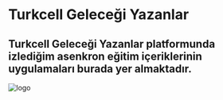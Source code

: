 # Turkcell Geleceği Yazanlar

## Turkcell Geleceği Yazanlar platformunda izlediğim asenkron eğitim içeriklerinin uygulamaları burada yer almaktadır.

![logo](https://github.com/bedirhanbalci/Turkcell-GelecegiYazanlar/assets/61194064/deec8133-f4ed-44ab-a10f-ae689f0b544b)
